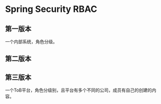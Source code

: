 Spring Security RBAC
===

第一版本
---
一个内部系统，角色分级。

第二版本
----


第三版本
----

一个ToB平台，角色分级别，且平台有多个不同的公司，成员有自己的创建的内容。
